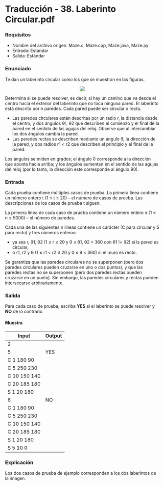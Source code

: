 # Traducción - 38. Laberinto Circular.pdf

### Requisitos
- Nombre del archivo origen: Maze.c, Maze.cpp, Maze.java, Maze.py
- Entrada: Estándar
- Salida: Estándar

### Enunciado
Te dan un laberinto circular como los que se muestran en las figuras.

<div align="center"><img src="https://github.com/josuerom/maraton-programacionUMD/blob/main/img/38_Maze.png"></div>

Determina si se puede resolver, es decir, si hay un camino que va desde el centro hacia el exterior del laberinto que no toca ninguna pared. El laberinto está descrito por n paredes. Cada pared puede ser circular o recta.

- Las paredes circulares están descritas por un radio r, la distancia desde el centro, y dos ángulos θ1, θ2 que describen el comienzo y el final de la pared en el sentido de las agujas del reloj. Observe que al intercambiar los dos ángulos cambia la pared.
- Las paredes rectas se describen mediante un ángulo θ, la dirección de la pared, y dos radios r1 < r2 que describen el principio y el final de la pared.

Los ángulos se miden en grados; el ángulo 0 corresponde a la dirección que apunta hacia arriba; y los ángulos aumentan en el sentido de las agujas del reloj (por lo tanto, la dirección este corresponde al ángulo 90).

### Entrada
Cada prueba contiene múltiples casos de prueba. La primera línea contiene un número entero t (1 ≤ t ≤ 20) – el número de casos de prueba. Las descripciones de los casos de prueba t siguen.

La primera línea de cada caso de prueba contiene un número entero n (1 ≤ n ≤ 5000) – el número de paredes.

Cada una de las siguientes n líneas contiene un carácter (C para circular y S para recto) y tres números enteros:
- ya sea r, θ1, θ2 (1 ≤ r ≤ 20 y 0 ≤ θ1, θ2 < 360 con θ1 != θ2) si la pared es circular,
- o r1, r2 y θ (1 ≤ r1 < r2 ≤ 20 y 0 ≤ θ < 360) si el muro es recto.

Se garantiza que las paredes circulares no se superponen (pero dos paredes circulares pueden cruzarse en uno o dos puntos), y que las paredes rectas no se superponen (pero dos paredes rectas pueden cruzarse en un punto). Sin embargo, las paredes circulares y rectas pueden intersecarse arbitrariamente.

### Salida
Para cada caso de prueba, escriba **YES** si el laberinto se puede resolver y **NO** de lo contrario.

#### Muestra
| Input | Output |
| ----- | ------ |
| 2 |  |
| 5 | YES |
| C 1 180 90 |  |
| C 5 250 230 |  |
| C 10 150 140 |  |
| C 20 185 180 |  |
| S 1 20 180 |  |
| 6 | NO |
| C 1 180 90 |  |
| C 5 250 230 |  |
| C 10 150 140 |  |
| C 20 185 180 |  |
| S 1 20 180 |  |
| S 5 10 0 |  |

### Explicación
Los dos casos de prueba de ejemplo corresponden a los dos laberintos de la imagen.
